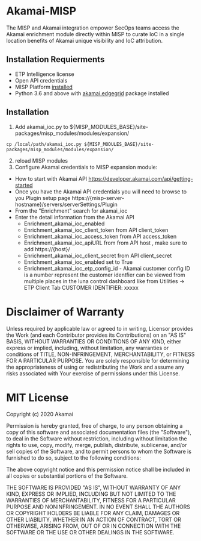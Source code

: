 # Akamai-MISP
The MISP and Akamai integration empower SecOps teams access the Akamai enrichment module directly within MISP to curate IoC in a single location benefits of Akamai unique visibility and IoC attribution.




## Installation Requierments

* ETP Intelligence license
* Open API credentials
* MISP Platform [installed](https://www.misp-project.org/download/#virtual-images)
* Python 3.6 and above with [akamai.edgegrid](https://github.com/akamai/AkamaiOPEN-edgegrid-python) package installed

## Installation

1. Add akamai_ioc.py to ${MISP_MODULES_BASE}/site-packages/misp_modules/modules/expansion/
```
cp /local/path/akamai_ioc.py ${MISP_MODULES_BASE}/site-packages/misp_modules/modules/expansion/
```
2. reload MISP modules 
3. Configure Akamai credentials to MISP expansion module:
  * How to start with Akamai API https://developer.akamai.com/api/getting-started 
  * Once you have the Akamai API credentials you will need to browse to you Plugin setup page https://{misp-server-hostname}/servers/serverSettings/Plugin
  * From the "Enrichment" search for akamai_ioc
  * Enter the detail information from the Akamai API
    * Enrichment_akamai_ioc_enabled
    * Enrichment_akamai_ioc_client_token from API client_token
    * Enrichment_akamai_ioc_access_token from API access_token
    * Enrichment_akamai_ioc_apiURL from from API host , make sure to add https://{host}/
    * Enrichment_akamai_ioc_client_secret from API client_secret
    * Enrichment_akamai_ioc_enabled set to True
    * Enrichment_akamai_ioc_etp_config_id - Akamai customer config ID is a number represent the customer identfier can be viewed from multiple places in the luna control dashboard like from Utilities -> ETP Client Tab CUSTOMER IDENTIFIER: xxxxx


# Disclaimer of Warranty
Unless required by applicable law or agreed to in writing, Licensor provides the Work (and each Contributor provides its Contributions) on an "AS IS" BASIS, WITHOUT WARRANTIES OR CONDITIONS OF ANY KIND, either express or implied, including, without limitation, any warranties or conditions of TITLE, NON-INFRINGEMENT, MERCHANTABILITY, or FITNESS FOR A PARTICULAR PURPOSE. You are solely responsible for determining the appropriateness of using or redistributing the Work and assume any risks associated with Your exercise of permissions under this License.

# MIT License

Copyright (c) 2020 Akamai

Permission is hereby granted, free of charge, to any person obtaining a copy
of this software and associated documentation files (the "Software"), to deal
in the Software without restriction, including without limitation the rights
to use, copy, modify, merge, publish, distribute, sublicense, and/or sell
copies of the Software, and to permit persons to whom the Software is
furnished to do so, subject to the following conditions:

The above copyright notice and this permission notice shall be included in all
copies or substantial portions of the Software.

THE SOFTWARE IS PROVIDED "AS IS", WITHOUT WARRANTY OF ANY KIND, EXPRESS OR
IMPLIED, INCLUDING BUT NOT LIMITED TO THE WARRANTIES OF MERCHANTABILITY,
FITNESS FOR A PARTICULAR PURPOSE AND NONINFRINGEMENT. IN NO EVENT SHALL THE
AUTHORS OR COPYRIGHT HOLDERS BE LIABLE FOR ANY CLAIM, DAMAGES OR OTHER
LIABILITY, WHETHER IN AN ACTION OF CONTRACT, TORT OR OTHERWISE, ARISING FROM,
OUT OF OR IN CONNECTION WITH THE SOFTWARE OR THE USE OR OTHER DEALINGS IN THE
SOFTWARE.
